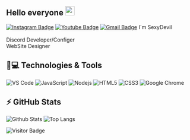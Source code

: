 ## Hello everyone <img src="https://media.giphy.com/media/hvRJCLFzcasrR4ia7z/giphy.gif" width="25px"></a>

  [![Instagram Badge](https://img.shields.io/badge/-X_.jvd-purple?style=flat-square&logo=instagram&logoColor=white&link=https://instagram.com/X_.jvd/)](https://instagram.com/X_.jvd)
  [![Youtube Badge](https://img.shields.io/badge/-SexyDevil-darkred?style=flat-square&logo=youtube&logoColor=white&link=https://www.youtube.com/c/3exyDevil)](https://www.youtube.com/c/SexyDevil)
  [![Gmail Badge](https://img.shields.io/badge/-javadfrt@gmail.com-c14438?style=flat-square&logo=Gmail&logoColor=white&link=mailto:javadfrt@gmail.com)](javadfrt@gmail.com)
I´m SexyDevil
</br></br>
Discord Developer/Configer</br>
WebSite Designer

## 🚀💻 Technologies & Tools
  ![VS Code](https://img.shields.io/badge/-VS%20Code-007ACC?style=flat-square&logo=visual-studio-code)
  ![JavaScript](https://img.shields.io/badge/-JavaScript-black?style=flat-square&logo=javascript)
  ![Nodejs](https://img.shields.io/badge/-Nodejs-black?style=flat-square&logo=Node.js)
  ![HTML5](https://img.shields.io/badge/-HTML5-E34F26?style=flat-square&logo=html5&logoColor=white)
  ![CSS3](https://img.shields.io/badge/-CSS3-1572B6?style=flat-square&logo=css3)
  ![Google Chrome](https://img.shields.io/badge/Chrome-black?style=flat-square&logo=google-chrome)


## ⚡ GitHub Stats

![Github Stats](https://github-readme-stats.vercel.app/api?username=3exyDevil&count_private=true&show_icons=true&include_all_commits=true)
![Top Langs](https://github-readme-stats.vercel.app/api/top-langs/?username=3exyDevil&hide=TeX&layout=compact)


![Visitor Badge](https://visitor-badge.laobi.icu/badge?page_id=rafi0101.rafi0101)
